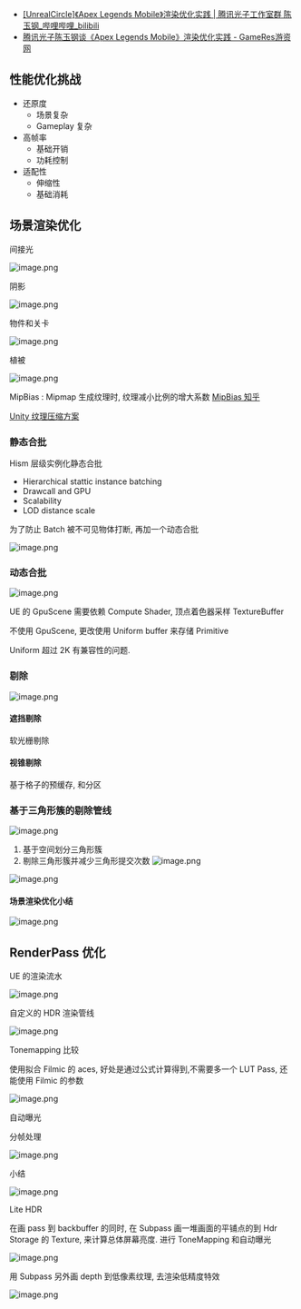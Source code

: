 - [[UnrealCircle]《Apex Legends Mobile》渲染优化实践 | 腾讯光子工作室群 陈玉钢_哔哩哔哩_bilibili](https://www.bilibili.com/video/BV1eS4y177Ev/?vd_source=82ce4a669c99782699b427d978554b61)
- [腾讯光子陈玉钢谈《Apex Legends Mobile》渲染优化实践 - GameRes游资网](https://www.gameres.com/896788.html)

## 性能优化挑战


- 还原度
	- 场景复杂
	- Gameplay 复杂
- 高帧率
	- 基础开销
	- 功耗控制
- 适配性
	- 伸缩性
	- 基础消耗

## 场景渲染优化

间接光

![image.png](https://image-1253155090.cos.ap-nanjing.myqcloud.com/202311221536103.png)


阴影

![image.png](https://image-1253155090.cos.ap-nanjing.myqcloud.com/202311221538475.png)


物件和关卡

![image.png](https://image-1253155090.cos.ap-nanjing.myqcloud.com/202311221538639.png)

植被

![image.png](https://image-1253155090.cos.ap-nanjing.myqcloud.com/202311221539376.png)

MipBias : Mipmap 生成纹理时, 纹理减小比例的增大系数 [MipBias 知乎](https://zhuanlan.zhihu.com/p/85806587)

[Unity 纹理压缩方案](https://zhuanlan.zhihu.com/p/260761440)

### 静态合批

Hism 层级实例化静态合批
- Hierarchical stattic instance batching
- Drawcall and GPU
- Scalability
- LOD distance scale

为了防止 Batch 被不可见物体打断,
再加一个动态合批

![image.png](https://image-1253155090.cos.ap-nanjing.myqcloud.com/202311221628146.png)

### 动态合批

![image.png](https://image-1253155090.cos.ap-nanjing.myqcloud.com/202311221631149.png)


UE 的 GpuScene 需要依赖 Compute Shader, 顶点着色器采样 TextureBuffer

不使用 GpuScene, 更改使用 Uniform buffer 来存储 Primitive

Uniform 超过 2K 有兼容性的问题.

### 剔除

![image.png](https://image-1253155090.cos.ap-nanjing.myqcloud.com/202311221636049.png)

#### 遮挡剔除

软光栅剔除

#### 视锥剔除

基于格子的预缓存, 和分区

### 基于三角形簇的剔除管线

![image.png](https://image-1253155090.cos.ap-nanjing.myqcloud.com/202311221640167.png)

1. 基于空间划分三角形簇
2. 剔除三角形簇并减少三角形提交次数
![image.png](https://image-1253155090.cos.ap-nanjing.myqcloud.com/202311221643609.png)

![image.png](https://image-1253155090.cos.ap-nanjing.myqcloud.com/202311221646887.png)


#### 场景渲染优化小结

![image.png](https://image-1253155090.cos.ap-nanjing.myqcloud.com/202311221647189.png)

## RenderPass 优化

UE 的渲染流水

![image.png](https://image-1253155090.cos.ap-nanjing.myqcloud.com/202311221654997.png)

自定义的 HDR 渲染管线

![image.png](https://image-1253155090.cos.ap-nanjing.myqcloud.com/202311221654205.png)

Tonemapping 比较

使用拟合 Filmic 的 aces, 好处是通过公式计算得到,不需要多一个 LUT Pass, 还能使用 Filmic 的参数

![image.png](https://image-1253155090.cos.ap-nanjing.myqcloud.com/202311221654121.png)

自动曝光

分帧处理

![image.png](https://image-1253155090.cos.ap-nanjing.myqcloud.com/202311221659016.png)

小结

![image.png](https://image-1253155090.cos.ap-nanjing.myqcloud.com/202311221659866.png)

Lite HDR

在画 pass 到 backbuffer 的同时, 在 Subpass 画一堆画面的平铺点的到 Hdr Storage 的 Texture, 来计算总体屏幕亮度. 进行 ToneMapping 和自动曝光

![image.png](https://image-1253155090.cos.ap-nanjing.myqcloud.com/202311221707798.png)

用 Subpass 另外画 depth 到低像素纹理, 去渲染低精度特效

![image.png](https://image-1253155090.cos.ap-nanjing.myqcloud.com/202311221745294.png)
